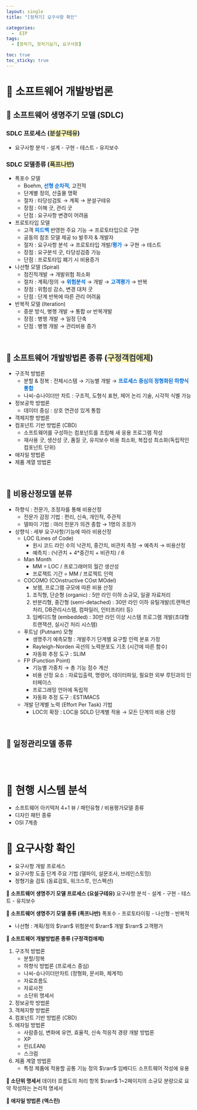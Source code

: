 ```yaml
---
layout: single
title: "[정처기] 요구사항 확인"

categories:
  -  EIP
tags:
  - [정처기, 정처기실기, 요구사항]

toc: true
toc_sticky: true
---
```


# 📂 소프트웨어 개발방법론

## 📝 소프트웨어 생명주기 모델 (SDLC)


### SDLC 프로세스 (<b><span style='color:#2D3748; background-color:#fff5b1'>분설구테유</span></b>)

   - 요구사항 분석 - 설계 - 구현 - 테스트 - 유지보수


### SDLC 모델종류 (<b><span style='color:#2D3748; background-color:#fff5b1'>폭프나반</span></b>)

  - 폭포수 모델
    - Boehm, <b><span style='color:#006DD7'>선형 순차적</span></b>, 고전적
    - 단계별 정의, 산출물 명확
    - 절차 : 타당성검토 → 계획 → 분설구테유
    - 장점 : 이해 굿, 관리 굿
    - 단점 : 요구사항 변경이 어려움
  - 프로토타입 모델
    - 고객 <b><span style='color:#006DD7'>피드백</span></b> 반영한 주요 기능 → 프로토타입으로 구현
    - 공동의 참조 모델 제공 to 발주자 & 개발자
    - 절차 : 요구사항 분석 → 프로토타입 개발/<b><span style='color:#006DD7'>평가</span></b> → 구현 → 테스트
    - 장점 : 요구분석 굿, 타당성검증 가능
    - 단점 : 프로토타입 폐기 시 비용증가
  - 나선형 모델 (Spiral)
    - 점진적개발 → 개발위험 최소화
    - 절차 : 계획/정의 → <b><span style='color:#006DD7'>위험분석</span></b> → 개발 → <b><span style='color:#006DD7'>고객평가</span></b> → 반복
    - 장점 : 위험성 감소, 변경 대처 굿
    - 단점 : 단계 반복에 따른 관리 어려움
  - 반복적 모델 (Iteration)
    - 증분 방식, 병행 개발 → 통합 or 반복개발
    - 장점 : 병행 개발 → 일정 단축
    - 단점 : 병행 개발 → 관리비용 증가

<br>

## 📝 소프트웨어 개발방법론 종류 (<b><span style='color:#2D3748; background-color:#fff5b1'>구정객컴애제</span></b>)

  - 구조적 방법론
    - 분할 & 정복 : 전체시스템 → 기능별 개발 → <b><span style='color:#006DD7'>프로세스 중심의 정형화된 하향식 통합</span></b>
    - 나씨-슈나이더만 차트 : 구조적, 도형식 표현, 제어 논리 기술, 시각적 식별 가능
  - 정보공학 방법론
    - 데이터 중심 : 상호 연관성 있게 통합
  - 객체지향 방법론
  - 컴포넌트 기반 방법론 (CBD)
    - 소프트웨어를 구성하는 컴포넌트를 조립해 새 응용 프로그램 작성
    - 재사용 굿, 생산성 굿, 품질 굿, 유지보수 비용 최소화, 복잡성 최소화(독립적인 컴포넌트 단위)
  - 애자일 방법론
  - 제품 계열 방법론

<br>

## 📝 비용산정모델 분류

  - 하향식 : 전문가, 조정자를 통해 비용산정
    - 전문가 감정 기법 : 편리, 신속, 개인적, 주관적
    - 델파이 기법 : 여러 전문가 의견 종합 → 1명의 조정가
  - 상향식 : 세부 요구사항/기능에 따라 비용산정
    - LOC (Lines of Code)
      - 원시 코드 라인 수의 낙관치, 중간치, 비관치 측정 → 예측치 → 비용산정
      - 예측치 : (낙관치 + 4*중간치 + 비관치) / 6
    - Man Month
      - MM = LOC / 프로그래머의 월간 생산성
      - 프로젝트 기간 = MM / 프로젝트 인력
    - COCOMO (COnstructive COst MOdel)
      - 보헴, 프로그램 규모에 따른 비용 산정
      1. 조직형, 단순형 (organic) : 5만 라인 이하 소규모, 일괄 자료처리
      2. 반분리형, 중간형 (semi-detached) : 30만 라인 이하 유틸개발(트랜잭션 처리, DB관리시스템, 컴파일러, 인터프리터 등)
      3. 임베디드형 (embedded) : 30만 라인 이상 시스템 프로그램 개발(초대형 트랜잭션, 실시간 처리 시스템)
    - 푸트남 (Putnam) 모형
      - 생명주기 예측모형 : 개발주기 단계별 요구할 인력 분포 가정
      - Rayleigh-Norden 곡선의 노력분포도 기초 (시간에 따른 함수)
      - 자동화 추정 도구 : SLIM
    - FP (Function Point)
      - 기능별 가중치 → 총 기능 점수 계산
      - 비용 산정 요소 : 자료입출력, 명령어, 데이터파일, 필요한 외부 루틴과의 인터페이스
      - 프로그래밍 언어에 독립적
      - 자동화 추정 도구 : ESTIMACS
    - 개발 단계별 노력 (Effort Per Task) 기법
      - LOC의 확장 : LOC을 SDLD 단계별 적용 → 모든 단계의 비용 산정

<br>

## 📝 일정관리모델 종류

<br><br>

# 📂 현행 시스템 분석


- 소프트웨어 아키텍처 4+1 뷰 / 패턴유형 / 비용평가모델 종류
- 디자인 패턴 종류
- OSI 7계층


# 📂 요구사항 확인


- 요구사항 개발 프로세스
- 요구사항 도출 단계 주요 기법 (델파이, 설문조사, 브레인스토밍)
- 정형기술 검토 (동료검토, 워크스루, 인스펙션)

<b>📝 소프트웨어 생명주기 모델 프로세스 (요설구테유)</b>
요구사항 분석 - 설계 - 구현 - 테스트 - 유지보수

<b>📝 소프트웨어 생명주기 모델 종류 (폭프나반)</b>
폭포수 - 프로토타이핑 - 나선형 - 반복적
- 나선형 : 계획/정의 $\rarr$ 위험분석 $\rarr$ 개발 $\rarr$ 고객평가

<b>📝 소프트웨어 개발방법론 종류 (구정객컴애제)</b>
1. 구조적 방법론
   - 분할/정복
   - 하향식 방법론 (프로세스 중심)
   - 나씨-슈나이더만차트 (정형화, 문서화, 체계적)
   - 자료흐름도
   - 자료사전
   - 소단위 명세서
2. 정보공학 방법론
3. 객체지향 방법론
4. 컴포넌트 기반 방법론 (CBD)
5. 애자일 방법론
   - 사람중심, 변화에 유연, 효율적, 신속 적응적 경량 개발 방법론
   - XP
   - 린(LEAN)
   - 스크럼
6. 제품 계열 방법론
   - 특정 제품에 적용할 공통 기능 정의 $\rarr$ 임베디드 소프트웨어 작성에 유용

<b>📝 소단위 명세서</b>
데이터 흐름도의 처리 항목 $\rarr$ 1~2페이지의 소규모 분량으로 요약 작성하는 논리적 명세서

<b>📝 애자일 방법론 (엑스린)</b>
